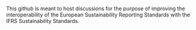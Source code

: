 This github is meant to host discussions for the purpose of improving the interoperability of the European Sustainability Reporting Standards with the IFRS Sustainability Standards.

